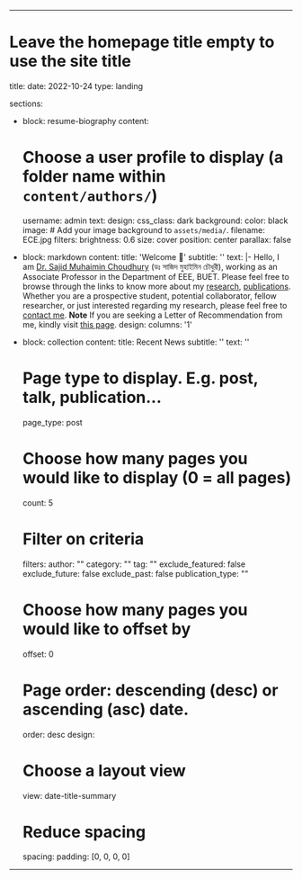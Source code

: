 

---
# Leave the homepage title empty to use the site title
title:
date: 2022-10-24
type: landing

sections:
  - block: resume-biography
    content:
      # Choose a user profile to display (a folder name within `content/authors/`)
      username: admin
      text:
    design:
      css_class: dark
      background:
        color: black
        image:
          # Add your image background to `assets/media/`.
          filename: ECE.jpg
          filters:
            brightness: 0.6
          size: cover
          position: center
          parallax: false

  - block: markdown
    content:
      title: 'Welcome 👋'
      subtitle: ''
      text: |-
        Hello, I am [Dr. Sajid Muhaimin Choudhury](/about) (ডঃ সাজিদ মুহাইমিন চৌধুরী), working as an Associate Professor in the Department of EEE, BUET. 
        Please feel free to browse through the links to know more about my [research](/research), [publications](publication). Whether you are a prospective student, potential collaborator, fellow researcher, or just interested regarding my research, please feel free to [contact me](/contact-info). 
        **Note** If you are seeking a Letter of Recommendation from me, kindly visit [this page](/outreach/LOR).
    design:
      columns: '1'
  - block: collection
    content:
      title: Recent News
      subtitle: ''
      text: ''
      # Page type to display. E.g. post, talk, publication...
      page_type: post
      # Choose how many pages you would like to display (0 = all pages)
      count: 5
      # Filter on criteria
      filters:
        author: ""
        category: ""
        tag: ""
        exclude_featured: false
        exclude_future: false
        exclude_past: false
        publication_type: ""
      # Choose how many pages you would like to offset by
      offset: 0
      # Page order: descending (desc) or ascending (asc) date.
      order: desc
    design:
      # Choose a layout view
      view: date-title-summary
      # Reduce spacing
      spacing:
        padding: [0, 0, 0, 0]
---
